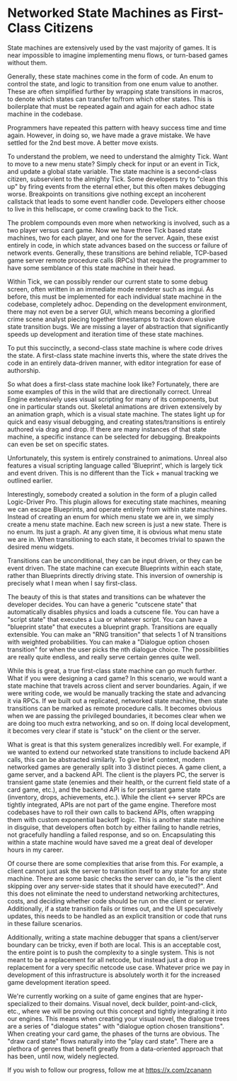 # Networked State Machines as First-Class Citizens
State machines are extensively used by the vast majority of games. It is near impossible to imagine implementing menu flows, or turn-based games without them.

Generally, these state machines come in the form of code. An enum to control the state, and logic to transition from one enum value to another. These are often simplified further by wrapping state transitions in macros, to denote which states can transfer to/from which other states. This is boilerplate that must be repeated again and again for each adhoc state machine in the codebase.

Programmers have repeated this pattern with heavy success time and time again. However, in doing so, we have made a grave mistake. We have settled for the 2nd best move. A better move exists.

To understand the problem, we need to understand the almighty Tick. Want to move to a new menu state? Simply check for input or an event in Tick, and update a global state variable. The state machine is a second-class citizen, subservient to the almighty Tick. Some developers try to "clean this up" by firing events from the eternal ether, but this often makes debugging worse. Breakpoints on transitions give nothing except an incoherent callstack that leads to some event handler code. Developers either choose to live in this hellscape, or come crawling back to the Tick.

The problem compounds even more when networking is involved, such as a two player versus card game. Now we have three Tick based state machines, two for each player, and one for the server. Again, these exist entirely in code, in which state advances based on the success or failure of network events. Generally, these transitions are behind reliable, TCP-based game server remote procedure calls (RPCs) that require the programmer to have some semblance of this state machine in their head.

Within Tick, we can possibly render our current state to some debug screen, often written in an immediate mode renderer such as imgui. As before, this must be implemented for each individual state machine in the codebase, completely adhoc. Depending on the development environment, there may not even be a server GUI, which means becoming a glorified crime scene analyst piecing together timestamps to track down elusive state transition bugs. We are missing a layer of abstraction that significantly speeds up development and iteration time of these state machines.

To put this succinctly, a second-class state machine is where code drives the state. A first-class state machine inverts this, where the state drives the code in an entirely data-driven manner, with editor integration for ease of authorship.

So what does a first-class state machine look like? Fortunately, there are some examples of this in the wild that are directionally correct. Unreal Engine extensively uses visual scripting for many of its components, but one in particular stands out. Skeletal animations are driven extensively by an animation graph, which is a visual state machine. The states light up for quick and easy visual debugging, and creating states/transitions is entirely authored via drag and drop. If there are many instances of that state machine, a specific instance can be selected for debugging. Breakpoints can even be set on specific states.

Unfortunately, this system is entirely constrained to animations. Unreal also features a visual scripting language called 'Blueprint', which is largely tick and event driven. This is no different than the Tick + manual tracking we outlined earlier.

Interestingly, somebody created a solution in the form of a plugin called Logic-Driver Pro. This plugin allows for executing state machines, meaning we can escape Blueprints, and operate entirely from within state machines. Instead of creating an enum for which menu state we are in, we simply create a menu state machine. Each new screen is just a new state. There is no enum. Its just a graph. At any given time, it is obvious what menu state we are in. When transitioning to each state, it becomes trivial to spawn the desired menu widgets.

Transitions can be unconditional, they can be input driven, or they can be event driven. The state machine can execute Blueprints within each state, rather than Blueprints directly driving state. This inversion of ownership is precisely what I mean when I say first-class.

The beauty of this is that states and transitions can be whatever the developer decides. You can have a generic "cutscene state" that automatically disables physics and loads a cutscene file. You can have a "script state" that executes a Lua or whatever script. You can have a "blueprint state" that executes a blueprint graph. Transitions are equally extensible. You can make an "RNG transition" that selects 1 of N transitions with weighted probabilities. You can make a "Dialogue option chosen transition" for when the user picks the nth dialogue choice. The possibilities are really quite endless, and really serve certain genres quite well.

While this is great, a true first-class state machine can go much further. What if you were designing a card game? In this scenario, we would want a state machine that travels across client and server boundaries. Again, if we were writing code, we would be manually tracking the state and advancing it via RPCs. If we built out a replicated, networked state machine, then state transitions can be marked as remote procedure calls. It becomes obvious when we are passing the privileged boundaries, it becomes clear when we are doing too much extra networking, and so on. If doing local development, it becomes very clear if state is "stuck" on the client or the server.

What is great is that this system generalizes incredibly well. For example, if we wanted to extend our networked state transitions to include backend API calls, this can be abstracted similarly. To give brief context, modern networked games are generally split into 3 distinct pieces. A game client, a game server, and a backend API. The client is the players PC, the server is transient game state (enemies and their health, or the current field state of a card game, etc.), and the backend API is for persistant game state (inventory, drops, achievements, etc.). While the client <-> server RPCs are tightly integrated, APIs are not part of the game engine. Therefore most codebases have to roll their own calls to backend APIs, often wrapping them with custom exponential backoff logic. This is another state machine in disguise, that developers often botch by either failing to handle retries, not gracefully handling a failed response, and so on. Encapsulating this within a state machine would have saved me a great deal of developer hours in my career.

Of course there are some complexities that arise from this. For example, a client cannot just ask the server to transition itself to any state for any state machine. There are some basic checks the server can do, ie "is the client skipping over any server-side states that it should have executed?". And this does not eliminate the need to understand networking architectures, costs, and deciding whether code should be run on the client or server. Additionally, if a state transition fails or times out, and the UI speculatively updates, this needs to be handled as an explicit transition or code that runs in these failure scenarios.

Additionally, writing a state machine debugger that spans a client/server boundary can be tricky, even if both are local. This is an acceptable cost, the entire point is to push the complexity to a single system. This is not meant to be a replacement for all netcode, but instead just a drop in replacement for a very specific netcode use case. Whatever price we pay in development of this infrastructure is absolutely worth it for the increased game development iteration speed.

We're currently working on a suite of game engines that are hyper-specialized to their domains. Visual novel, deck builder, point-and-click, etc., where we will be proving out this concept and tightly integrating it into our engines. This means when creating your visual novel, the dialogue trees are a series of "dialogue states" with "dialogue option chosen transitions". When creating your card game, the phases of the turns are obvious. The "draw card state" flows naturally into the "play card state". There are a plethora of genres that benefit greatly from a data-oriented approach that has been, until now, widely neglected.

If you wish to follow our progress, follow me at https://x.com/zcanann
